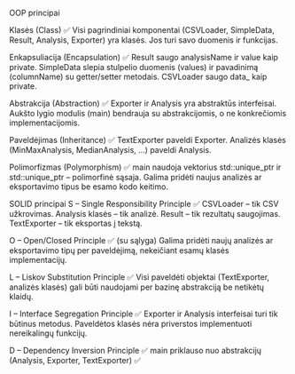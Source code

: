 OOP principai

Klasės (Class) ✅
Visi pagrindiniai komponentai (CSVLoader, SimpleData, Result, Analysis, Exporter) yra klasės.
Jos turi savo duomenis ir funkcijas.

Enkapsuliacija (Encapsulation) ✅
Result saugo analysisName ir value kaip private.
SimpleData slepia stulpelio duomenis (values) ir pavadinimą (columnName) su getter/setter metodais.
CSVLoader saugo data_ kaip private.

Abstrakcija (Abstraction) ✅
Exporter ir Analysis yra abstraktūs interfeisai.
Aukšto lygio modulis (main) bendrauja su abstrakcijomis, o ne konkrečiomis implementacijomis.

Paveldėjimas (Inheritance) ✅
TextExporter paveldi Exporter.
Analizės klasės (MinMaxAnalysis, MedianAnalysis, ...) paveldi Analysis.

Polimorfizmas (Polymorphism) ✅
main naudoja vektorius std::unique_ptr<Analysis> ir std::unique_ptr<Exporter> – polimorfinė sąsaja.
Galima pridėti naujus analizės ar eksportavimo tipus be esamo kodo keitimo.

SOLID principai
S – Single Responsibility Principle ✅
CSVLoader – tik CSV užkrovimas.
Analysis klasės – tik analizė.
Result – tik rezultatų saugojimas.
TextExporter – tik eksportas į tekstą.

O – Open/Closed Principle ✅ (su sąlyga)
Galima pridėti naujų analizės ar eksportavimo tipų per paveldėjimą, nekeičiant esamų klasės implementacijų.


L – Liskov Substitution Principle ✅
Visi paveldėti objektai (TextExporter, analizės klasės) gali būti naudojami per bazinę abstrakciją be netikėtų klaidų.

I – Interface Segregation Principle ✅
Exporter ir Analysis interfeisai turi tik būtinus metodus.
Paveldėtos klasės nėra priverstos implementuoti nereikalingų funkcijų.

D – Dependency Inversion Principle ✅ 
main priklauso nuo abstrakcijų (Analysis, Exporter, TextExporter) ✅


